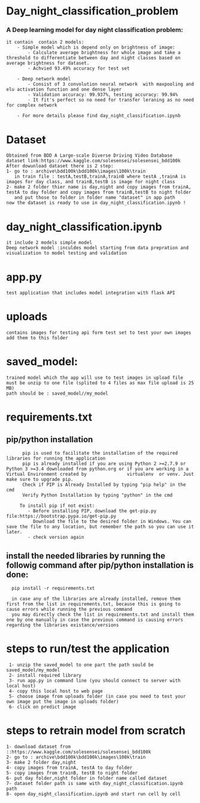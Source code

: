 # Day_night_classification_problem
### A Deep learning model for day night classification problem:

    it contain  contain 2 models:
        - Simple model which is depend only on brightness of image: 
            - Calculate average brightness for whole image and take a threshold to differentiate between day and night classes based on average brightness for dataset.
            - Achvied 93.49% accuracy for test set
            
        - Deep network model
            - Consist of 3 convolution neural network  with maxpooling and elu activation function and one dense layer 
            - Validation accuracy: 99.937%, testing accuracy: 99.94%
            - It fit's perfect so no need for transfer leraning as no need for complex network 
            
        - For more details please find day_night_classification.ipynb

# Dataset
    Obtained from BDD A Large-scale Diverse Driving Video Database   
    dataset link:https://www.kaggle.com/solesensei/solesensei_bdd100k
    After dowunload dataset there is 2 step:
    1- go to : archive\bdd100k\bdd100k\images\100k\train
       in train file : testA,testB,trainA,trainB where testA ,trainA is images for day class, and trainB,testB is image for night class
    2- make 2 folder thier name is day,night and copy images from trainA, testA to day folder and copy images from trainB,testB to night folder
       and put those to folder in folder name "dataset" in app path
    now the dataset is ready to use in day_night_classification.ipynb !
# day_night_classification.ipynb
    it include 2 models simple model
    Deep network model :inculdes model starting from data prepration and visualization to model testing and validation  
# app.py 
    test application that includes model integration with flask API 
# uploads 
    contains images for testing api form test set to test your own images add them to this folder
# saved_model:
    trained model which the app will use to test images in upload file
    must be unzip to one file (splited to 4 files as max file upload is 25 MB)
    path should be : saved_model//my_model
      
# requirements.txt
   ## pip/python installation
          pip is used to facilitate the installation of the required libraries for running the application 
          pip is already installed if you are using Python 2 >=2.7.9 or Python 3 >=3.4 downloaded from python.org or if you are working in a Virtual Environment created by               virtualenv  or venv. Just make sure to upgrade pip.
          Check if PIP is Already Installed by typing "pip help" in the cmd
          Verify Python Installation by typing "python" in the cmd

         To install pip if not exist: 
            - Before installing PIP, download the get-pip.py file:https://bootstrap.pypa.io/get-pip.py
              Download the file to the desired folder in Windows. You can save the file to any location, but remember the path so you can use it later.
            - check version again
   ##  install the needed libraries by running the followig command after pip/python installation is done:
      pip install -r requirements.txt
      
      in case any of the libraries are already installed, remove them first from the list in requirements.txt, because this is going to cause errors while running the previous command
      you may directly check the list in requirements.txt and install them one by one manually in case the previous command is causing errors regarding the libraries existance/versions
 
 # steps to run/test the application
     1- unzip the saved_model to one part the path sould be saved_model/my_model 
     2- install required library 
     3- run app.py in command line (you should connect to server with local host)
     4- copy this local host to web page
     5- choose image from uploads folder (in case you need to test your own image put the image in uploads folder)
     6- click on predict image
     
 # steps to retrain model from scratch
    1- download dataset from ::https://www.kaggle.com/solesensei/solesensei_bdd100k
    2- go to : archive\bdd100k\bdd100k\images\100k\train
    3- make 2 folder day,night
    4- copy images from trainA, testA to day folder  
    5- copy images from trainB, testB to night folder
    6- put day folder,night folder in folder name called dataset
    7- dataset folder path is same with day_night_classification.ipynb path
    8- open day_night_classification.ipynb and start run cell by cell
      
